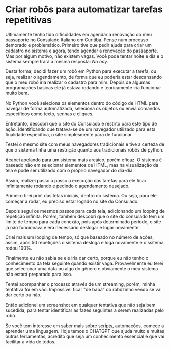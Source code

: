 # Criar robôs para automatizar tarefas repetitivas

Ultimamente tenho tido dificuldades em agendar a renovação do meu passaporte no Consulado Italiano em Curitiba. Pense num processo demorado e problemático. Primeiro tive que pedir ajuda para criar um cadastro no sistema e agora, tendo agendar a renovação do passaporte. Mas por algum motivo, não existem vagas. Você pode tentar noite e dia e o sistema sempre trará a mesma resposta: _No hay_. 

Desta forma, decidi fazer um robô em Python para executar a tarefa, ou seja, realizar o agendamento, de forma que eu poderia estar descansando que o meu robô iria realizar o cadastro para mim. Depois de algumas programações basicas ele já estava rodando e teoricamente iria funcionar muito bem. 

No Python você seleciona os elementos dentro do código de HTML para navegar de forma automatizada, seleciona os objetos ou envia comandos específicos como texto, senhas e cliques.  

Entretanto, descobri que o site do Consulado é restrito para este tipo de ação. Identificando que tratava-se de um navegador utilizado para esta finalidade específica, o site simplesmente para de funcionar. 

Testei o mesmo site com meus navegadores tradicionais e tive a certeza de que o sistema tinha uma restrição quanto aos tradicionais robôs de python. 

Acabei apelando para um sistema mais arcáico, porém eficaz. O sistema é baseado não em selecionar elementos de HTML, mas na visualização da tela e pode ser utilizado com o próprio navegador do dia-dia. 

Assim, realizei passo a passo a execução das tarefas para ele ficar infinitamente rodando e pedindo o agendamento desejado. 

Primeiro tirei print das telas iniciais, dentro do sistema. Ou seja, para ele começar a rodar, eu preciso estar logado no site do Consulado. 

Depois segui os mesmos passos para cada tela, adicionando um looping de repetição infinita. Porém, também descobri que o site do consulado tem um limite de tempo para cada conexão, pois após determinado período, o site já não funcionava e era necessário deslogar e logar novamente. 

Criei mais um looping de tempo, só que baseado no número de ações, assim, após 50 repetições o sistema desloga e loga novamente e o ssitema rodou 100%. 

Finalmente eu não sabia se ele iria dar certo, porque eu não tenho o conhecimento da tela seguinte quando existir vaga. Provavelmente eu terei que selecionar uma data ou algo do gênero e obviamente o meu sistema não estará preparado para isso. 

Tentei acompanhar o processo através de um streaming, porém, minha tentativa foi em vão. Impossível ficar "de babá" do robôzinho vendo se vai dar certo ou não. 

Então adicionei um screenshot em qualquer tentativa que não seja bem sucedida, para tentar identificar as fazes seguintes a serem realizadas pelo robô. 

Se você tem interesse em saber mais sobre scripts, automações, comece a aprender uma linguagem. Hoje temos o CHATGPT que ajuda muito e muitas outras ferramentas, acredito que seja um conhecimento essencial e que vai facilitar a vida de todos. 